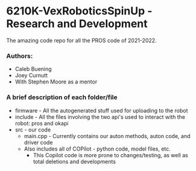 # 6210K-VexRoboticsSpinUp - Research and Development
The amazing code repo for all the PROS code of 2021-2022.

### Authors:
* Caleb Buening
* Joey Curnutt
* With Stephen Moore as a mentor

### A brief description of each folder/file
* firmware - All the autogenerated stuff used for uploading to the robot
* include - All the files involving the two api's used to interact with the robot: pros and okapi
* src - our code
    * main.cpp - Currently contains our auton methods, auton code, and driver code
    * Also includes all of COPilot - python code, model files, etc.
      * This Copilot code is more prone to changes/testing, as well as total deletions and developments


